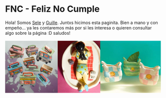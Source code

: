 # FNC - Feliz No Cumple

Hola! Somos [Sele](https://github.com/Seleniooo) y [Guille](https://github.com/GuillermoMartos). Juntxs hicimos esta paginita. Bien a mano y con empeño... ya les contaremos más por si les interesa o quieren consultar algo sobre la página :D saludos!
<br/>
<br/>
<img src="./img/carrusel/h.jpg">
